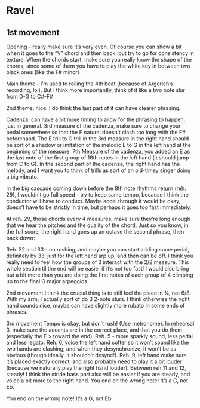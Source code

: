 # Ravel
## 1st movement

Opening - really make sure it’s very even. Of course you can show a bit when it goes to the “V” chord and then back, but try to go for consistency in texture. When the chords start, make sure you really know the shape of the chords, since some of them you have to play the white key in between two black ones (like the F# minor)

Main theme - I’m used to rolling the 4th beat (because of Argerich’s recording, lol). But I think more importantly, think of it like a two note slur from D-G to C#-F#

2nd theme, nice. I do think the last part of it can have clearer phrasing.

Cadenza, can have a bit more timing to allow for the phrasing to happen, just in general. 3rd measure of the cadenza, make sure to change your pedal somewhere so that the F natural doesn’t clash too long with the F# beforehand. The E trill to G trill in the 3rd measure in the right hand should be sort of a shadow or imitation of the melodic E to G in the left hand at the beginning of the measure. 7th Measure of the cadenza, you added an E as the last note of the first group of 16th notes in the left hand (it should jump from C to G). In the second part of the cadenza, the right hand has the melody, and I want you to think of trills as sort of an old-timey singer doing a big vibrato.

In the big cascade coming down before the 8th note rhythms return (reh. 29), I wouldn’t go full speed - try to keep same tempo, because I think the conductor will have to conduct. Maybe accel through it would be okay, doesn’t have to be strictly in time, but perhaps it goes too fast immediately.

At reh. 29, those chords every 4 measures, make sure they’re long enough that we hear the pitches and the quality of the chord. Just so you know, in the full score, the right hand goes up an octave the second phrase, then back down:


Reh. 32 and 33 - no rushing, and maybe you can start adding some pedal, definitely by 33, just for the left hand arp up, and then can be off. I think you really need to feel how the groups of 3 interact with the 2/2 measure. This whole section til the end will be easier if it’s not too fast! I would also bring out a bit more than you are doing the first notes of each group of 4 climbing up to the final G major arpeggios.


2nd movement
I think the crucial thing is to still feel the piece in ¾, not 6/8. With my arm, I actually sort of do 3 2-note slurs. I think otherwise the right hand sounds nice, maybe can have slightly more rubato in some ends of phrases. 

3rd movement
Tempo is okay, but don’t rush! (Use metronome). In rehearsal 3, make sure the accents are in the correct place, and that you do them (especially the F > toward the end). Reh. 5 - more sparkly sound, less pedal and less legato. Reh. 6, voice the left hand softer so it won’t sound like the two hands are clashing, and when they desynchronize, it won’t be as obvious (though ideally, it shouldn’t desync!).
Reh. 9, left hand make sure it’s placed exactly correct, and also probably need to play it a bit louder (because we naturally play the right hand louder). Between reh 11 and 12, steady! I think the stride bass part also will be easier if you are steady, and voice a bit more to the right hand.
You end on the wrong note! It’s a G, not Eb.

You end on the wrong note! It’s a G, not Eb.


